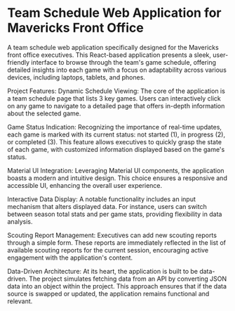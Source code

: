 # Team Schedule Web Application for Mavericks Front Office

A team schedule web application specifically designed for the Mavericks front office executives. This React-based application presents a sleek, user-friendly interface to browse through the team's game schedule, offering detailed insights into each game with a focus on adaptability across various devices, including laptops, tablets, and phones.

Project Features:
Dynamic Schedule Viewing: The core of the application is a team schedule page that lists 3 key games. Users can interactively click on any game to navigate to a detailed page that offers in-depth information about the selected game.

Game Status Indication: Recognizing the importance of real-time updates, each game is marked with its current status: not started (1), in progress (2), or completed (3). This feature allows executives to quickly grasp the state of each game, with customized information displayed based on the game's status.

Material UI Integration: Leveraging Material UI components, the application boasts a modern and intuitive design. This choice ensures a responsive and accessible UI, enhancing the overall user experience.

Interactive Data Display: A notable functionality includes an input mechanism that alters displayed data. For instance, users can switch between season total stats and per game stats, providing flexibility in data analysis.

Scouting Report Management: Executives can add new scouting reports through a simple form. These reports are immediately reflected in the list of available scouting reports for the current session, encouraging active engagement with the application's content.

Data-Driven Architecture: At its heart, the application is built to be data-driven. The project simulates fetching data from an API by converting JSON data into an object within the project. This approach ensures that if the data source is swapped or updated, the application remains functional and relevant.
